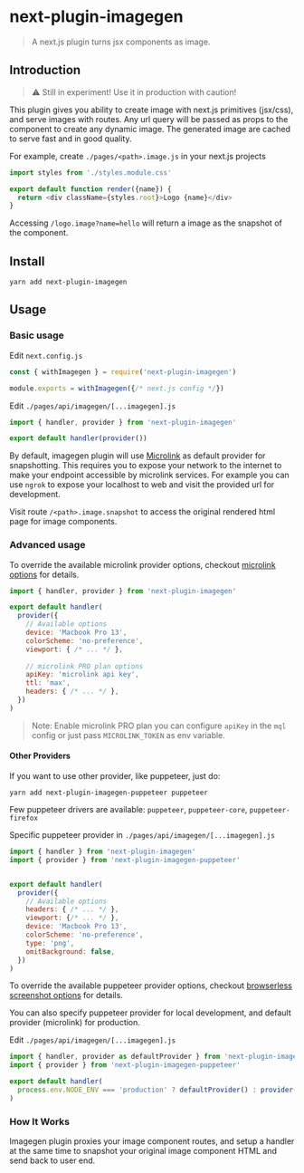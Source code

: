 # next-plugin-imagegen
> A next.js plugin turns jsx components as image.


## Introduction

> ⚠️ Still in experiment! Use it in production with caution!

This plugin gives you ability to create image with next.js primitives (jsx/css), and serve images with routes. Any url query will be passed as props to the component to create any dynamic image. The generated image are cached to serve fast and in good quality.

For example, create `./pages/<path>.image.js` in your next.js projects
```js
import styles from './styles.module.css'

export default function render({name}) {
  return <div className={styles.root}>Logo {name}</div>
}
```

Accessing `/logo.image?name=hello` will return a image as the snapshot of the component.

## Install

```
yarn add next-plugin-imagegen
```

## Usage
### Basic usage

Edit `next.config.js`

```js
const { withImagegen } = require('next-plugin-imagegen')

module.exports = withImagegen({/* next.js config */})
```

Edit `./pages/api/imagegen/[...imagegen].js`

```js
import { handler, provider } from 'next-plugin-imagegen'

export default handler(provider())
```

By default, imagegen plugin will use [Microlink](https://microlink.io/) as default provider for snapshotting. This requires you to expose your network to the internet to make your endpoint accessible by microlink services. For example you can use `ngrok` to expose your localhost to web and visit the provided url for development.

Visit route `/<path>.image.snapshot` to access the original rendered html page for image components.

### Advanced usage

To override the available microlink provider options, checkout [microlink options](https://microlink.io/docs/api/getting-started/overview) for details.

```js
import { handler, provider } from 'next-plugin-imagegen'

export default handler(
  provider({
    // Available options
    device: 'Macbook Pro 13',
    colorScheme: 'no-preference',
    viewport: { /* ... */ },
    
    // microlink PRO plan options
    apiKey: 'microlink api key',
    ttl: 'max',
    headers: { /* ... */ },
  })
)
```

> Note: Enable microlink PRO plan you can configure `apiKey` in the `mql` config or just pass `MICROLINK_TOKEN` as env variable.

#### Other Providers

If you want to use other provider, like puppeteer, just do:


```
yarn add next-plugin-imagegen-puppeteer puppeteer
```

Few puppeteer drivers are available: `puppeteer`, `puppeteer-core`, `puppeteer-firefox`

Specific puppeteer provider in `./pages/api/imagegen/[...imagegen].js`

```js
import { handler } from 'next-plugin-imagegen'
import { provider } from 'next-plugin-imagegen-puppeteer'


export default handler(
  provider({
    // Available options
    headers: { /* ... */ },
    viewport: {/* ... */ },
    device: 'Macbook Pro 13',
    colorScheme: 'no-preference',
    type: 'png',
    omitBackground: false,
  })
)
```

To override the available puppeteer provider options, checkout [browserless screenshot options](https://browserless.js.org/#/?id=screenshoturl-options) for details.

You can also specify puppeteer provider for local development, and default provider (microlink) for production.

Edit `./pages/api/imagegen/[...imagegen].js`

```js
import { handler, provider as defaultProvider } from 'next-plugin-imagegen'
import { provider } from 'next-plugin-imagegen-puppeteer'

export default handler(
  process.env.NODE_ENV === 'production' ? defaultProvider() : provider()
)
```
### How It Works

Imagegen plugin proxies your image component routes, and setup a handler at the same time to snapshot your original image component HTML and send back to user end.

